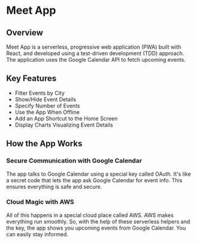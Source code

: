 # Meet App

## Overview

Meet App is a serverless, progressive web application (PWA) built with React, and developed using a test-driven development (TDD) approach. The application uses the Google Calendar API to fetch upcoming events.

## Key Features

* Filter Events by City
* Show/Hide Event Details
* Specify Number of Events
* Use the App When Offline
* Add an App Shortcut to the Home Screen
* Display Charts Visualizing Event Details

## How the App Works


### Secure Communication with Google Calendar

The app talks to Google Calendar using a special key called OAuth. It's like a secret code that lets the app ask Google Calendar for event info. This ensures everything is safe and secure.

### Cloud Magic with AWS

All of this happens in a special cloud place called AWS. AWS makes everything run smoothly. So, with the help of these serverless helpers and the key, the app shows you upcoming events from Google Calendar. You can easily stay informed.

